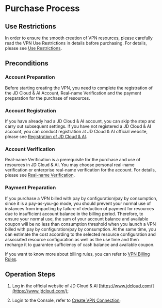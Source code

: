 # Purchase Process
## Use Restrictions
In order to ensure the smooth creation of VPN resources, please carefully read the VPN Use Restrictions in details before purchasing. For details, please see [Use Restrictions](../Introduction/Restrictions.md).

## Preconditions
### Account Preparation

Before starting creating the VPN, you need to complete the registration of the JD Cloud & AI Account, Real-name Verification and the payment preparation for the purchase of resources.

### Account Registration

If you have already had a JD Cloud & AI account, you can skip the step and carry out subsequent settings.
If you have not registered a JD Cloud & AI account, you can conduct registration at JD Cloud & AI official website, please see [Registration of JD Cloud & AI](https://user.jdcloud.com/register).

### Account Verification

Real-name Verification is a prerequisite for the purchase and use of resources in JD Cloud & AI. You may choose personal real-name verification or enterprise real-name verification for the account. For details, please see [Real-name Verification](https://docs.jdcloud.com/en/real-name-verification/introduction).

### Payment Preparation

If you purchase a VPN billed with pay by configuration/pay by consumption, since it is a pay-as-you-go mode, you should prevent your normal use of instances from impacting by failure of deduction of payment for resources due to insufficient account balance in the billing period. Therefore, to ensure your normal use, the sum of your account balance and available coupon will be no less than consumption threshold when you launch a VPN billed with pay by configuration/pay by consumption. At the same time, you can estimate the cost according to the selected resource configuration and associated resource configuration as well as the use time and then recharge it to guarantee sufficiency of cash balance and available coupon.

If you want to know more about billing rules, you can refer to [VPN Billing Rules](Billing-Overview.md).

## Operation Steps
1. Log in the official website of JD Cloud & AI [https://www.jdcloud.com/](https://www.jdcloud.com/); <br />

2. Login to the Console, refer to [Create VPN Connection](../Operation-Guide/VPN-Connection-Management/VPN-Connection-Configuration.md);
